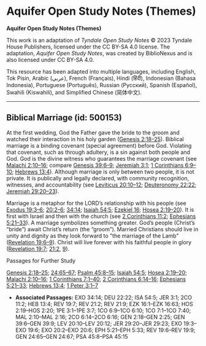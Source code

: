 # Aquifer Open Study Notes (Themes)

**Aquifer Open Study Notes (Themes)**

This work is an adaptation of *Tyndale Open Study Notes* © 2023 Tyndale House Publishers, licensed under the CC BY\-SA 4\.0 license. The adaptation, *Aquifer Open Study Notes*, was created by BiblioNexus and is also licensed under CC BY\-SA 4\.0\.

This resource has been adapted into multiple languages, including English, Tok Pisin, Arabic (عربي), French (Français), Hindi (हिंदी), Indonesian (Bahasa Indonesia), Portuguese (Português), Russian (Русский), Spanish (Español), Swahili (Kiswahili), and Simplified Chinese (简体中文).



--------------------------------

## Biblical Marriage (id: 500153)

At the first wedding, God the Father gave the bride to the groom and watched their interaction in his holy garden ([Genesis 2:18–25](https://ref.ly/Gen2:18-Gen2:25)). Biblical marriage is a binding covenant (special agreement) before God. Violating that covenant, such as through adultery, is a sin against both people and God. God is the divine witness who guarantees the marriage covenant (see [Malachi 2:10–16](https://ref.ly/Mal2:10-Mal2:16); compare [Genesis 39:6–9](https://ref.ly/Gen39:6-Gen39:9); [Jeremiah 3:1](https://ref.ly/Jer3:1); [1 Corinthians 6:9–10](https://ref.ly/1Cor6:9-1Cor6:10); [Hebrews 13:4](https://ref.ly/Heb13:4)). Although marriage is only between two people, it is not private. It is publically and legally declared, with community recognition, witnesses, and accountability (see [Leviticus 20:10–12](https://ref.ly/Lev20:10-Lev20:12); [Deuteronomy 22:22](https://ref.ly/Deut22:22); [Jeremiah 29:20–23](https://ref.ly/Jer29:20-Jer29:23)).

Marriage is a metaphor for the LORD’s relationship with his people (see [Exodus 19:3–6](https://ref.ly/Exod19:3-Exod19:6); [20:2–6](https://ref.ly/Exod20:2-Exod20:6); [34:14](https://ref.ly/Exod34:14); [Isaiah 54:5](https://ref.ly/Isa54:5); [Ezekiel 16](https://ref.ly/Ezek16:1-Ezek16:63); [Hosea 2:19–20](https://ref.ly/Hos2:19-Hos2:20)). It is first with Israel and then with the church (see [2 Corinthians 11:2](https://ref.ly/2Cor11:2); [Ephesians 5:21–33](https://ref.ly/Eph5:21-Eph5:33)). A marriage symbolizes something greater. God’s people (Christ’s “bride”) await Christ’s return (the “groom”). Married Christians should live in unity and dignity as they look forward to "the marriage of the Lamb" ([Revelation 19:6–9](https://ref.ly/Rev19:6-Rev19:9)). Christ will live forever with his faithful people in glory ([Revelation 19:7](https://ref.ly/Rev19:7); [21:2](https://ref.ly/Rev21:2), [9](https://ref.ly/Rev21:9)).

Passages for Further Study

[Genesis 2:18–25](https://ref.ly/Gen2:18-Gen2:25); [24:65–67](https://ref.ly/Gen24:65-Gen24:67); [Psalm 45:8–15](https://ref.ly/Ps45:8-Ps45:15); [Isaiah 54:5](https://ref.ly/Isa54:5); [Hosea 2:19–20](https://ref.ly/Hos2:19-Hos2:20); [Malachi 2:10–16](https://ref.ly/Mal2:10-Mal2:16); [1 Corinthians 7:1–40](https://ref.ly/1Cor7:1-1Cor7:40); [2 Corinthians 6:14–16](https://ref.ly/2Cor6:14-2Cor6:16); [Ephesians 5:21–33](https://ref.ly/Eph5:21-Eph5:33); [Hebrews 13:4](https://ref.ly/Heb13:4); [1 Peter 3:1–7](https://ref.ly/1Pet3:1-1Pet3:7)

* **Associated Passages:** EXO 34:14; DEU 22:22; ISA 54:5; JER 3:1; 2CO 11:2; HEB 13:4; REV 19:7; REV 21:2; REV 21:9; EZK 16:1–EZK 16:63; HOS 2:19–HOS 2:20; 1PE 3:1–1PE 3:7; 1CO 6:9–1CO 6:10; 1CO 7:1–1CO 7:40; MAL 2:10–MAL 2:16; 2CO 6:14–2CO 6:16; GEN 2:18–GEN 2:25; GEN 39:6–GEN 39:9; LEV 20:10–LEV 20:12; JER 29:20–JER 29:23; EXO 19:3–EXO 19:6; EXO 20:2–EXO 20:6; EPH 5:21–EPH 5:33; REV 19:6–REV 19:9; GEN 24:65–GEN 24:67; PSA 45:8–PSA 45:15

